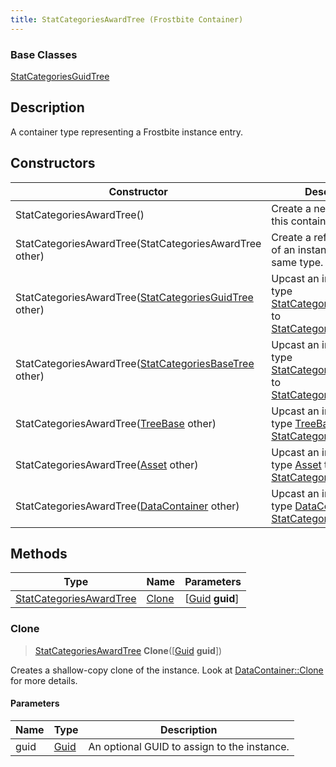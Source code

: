 ```yaml
---
title: StatCategoriesAwardTree (Frostbite Container)
---
```

### Base Classes

[StatCategoriesGuidTree](StatCategoriesGuidTree)

## Description

A container type representing a Frostbite instance entry.

## Constructors

| Constructor                                                                        | Description                                                                                                                           |
| ---------------------------------------------------------------------------------- | ------------------------------------------------------------------------------------------------------------------------------------- |
| StatCategoriesAwardTree()                                                          | Create a new instance of this container type.                                                                                         |
| StatCategoriesAwardTree(StatCategoriesAwardTree other)                             | Create a reference copy of an instance of the same type.                                                                              |
| StatCategoriesAwardTree([StatCategoriesGuidTree](StatCategoriesGuidTree) other)    | Upcast an instance of type [StatCategoriesGuidTree](StatCategoriesGuidTree) to [StatCategoriesAwardTree](StatCategoriesAwardTree).    |
| StatCategoriesAwardTree([StatCategoriesBaseTree](StatCategoriesBaseTree) other)    | Upcast an instance of type [StatCategoriesBaseTree](StatCategoriesBaseTree) to [StatCategoriesAwardTree](StatCategoriesAwardTree).    |
| StatCategoriesAwardTree([TreeBase](TreeBase) other)                                | Upcast an instance of type [TreeBase](TreeBase) to [StatCategoriesAwardTree](StatCategoriesAwardTree).                                |
| StatCategoriesAwardTree([Asset](Asset) other)                                      | Upcast an instance of type [Asset](Asset) to [StatCategoriesAwardTree](StatCategoriesAwardTree).                                      |
| StatCategoriesAwardTree([DataContainer](/vext/ref/cls/shr/datacontainer) other) | Upcast an instance of type [DataContainer](/vext/ref/cls/shr/datacontainer) to [StatCategoriesAwardTree](StatCategoriesAwardTree). |

## Methods

| Type                                               | Name            | Parameters                                     |
| -------------------------------------------------- | --------------- | ---------------------------------------------- |
| [StatCategoriesAwardTree](StatCategoriesAwardTree) | [Clone](#clone) | \[[Guid](/vext/ref/cls/shr/guid) **guid**\] |

### Clone

> [StatCategoriesAwardTree](StatCategoriesAwardTree) **Clone**(\[[Guid](/vext/ref/cls/shr/guid) **guid**\])

Creates a shallow-copy clone of the instance. Look at [DataContainer::Clone](/vext/ref/cls/shr/datacontainer#clone) for more details.

#### Parameters

| Name | Type         | Description                                 |
| ---- | ------------ | ------------------------------------------- |
| guid | [Guid](Guid) | An optional GUID to assign to the instance. |
